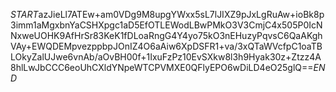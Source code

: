 $START$azJieLl7ATEw+am0VDg9M8upgYWxx5sL7lJIXZ9pJxLgRuAw+ioBk8p3imm1aMgxbnYaCSHXpgc1aD5EfOTLEWodLBwPMkO3V3CmjC4x505P0IcNNxweUOHK9AfHrSr83KeK1fDLoaRngG4Y4yo75kO3nEHuzyPqvsC6QaAKghVAy+EWQDEMpvezppbpJOnIZ4O6aAiw6XpDSFR1+va/3xQTaWVcfpC1oaTBLOkyZalUJwe6vnAb/aOvBH00f+1IxuFzPz10EvSXkw8l3h9Hyak30z+Ztzz4A8hlLwJbCCC6eoUhCXldYNpeWTCPVMXE0QFlyEPO6wDiLD4eO25glQ==$END$